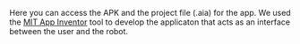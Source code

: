 Here you can access the APK and the project file (.aia) for the app. We used the [MIT App Inventor](http://appinventor.mit.edu/explore/) tool to develop the applicaton that acts as an interface between the user and the robot.
